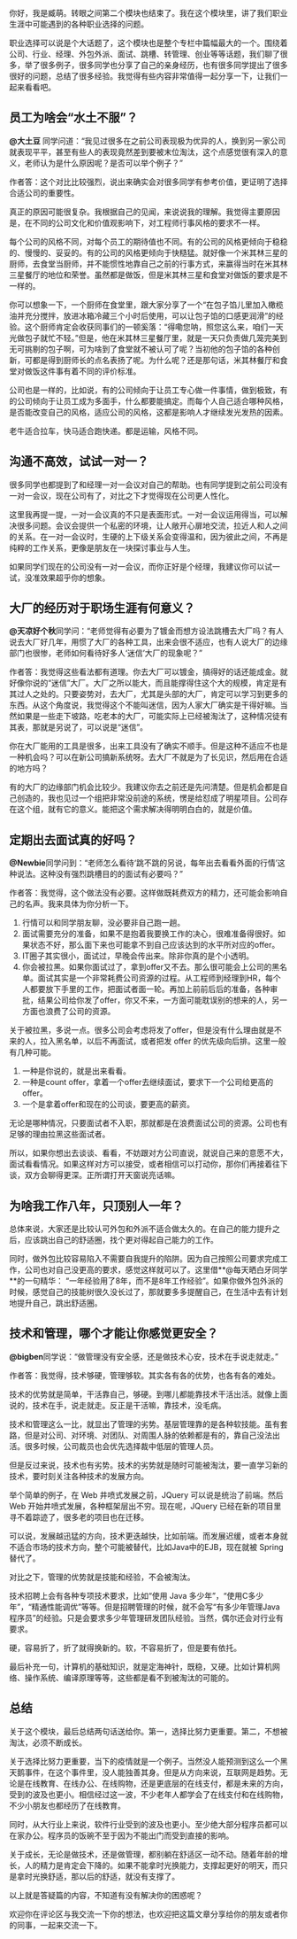 你好，我是臧萌。转眼之间第二个模块也结束了。我在这个模块里，讲了我们职业生涯中可能遇到的各种职业选择的问题。

职业选择可以说是个大话题了，这个模块也是整个专栏中篇幅最大的一个。围绕着公司、行业、经理、外包外派、面试、跳槽、转管理、创业等等话题，我们聊了很多，举了很多例子，很多同学也分享了自己的亲身经历，也有很多同学提出了很多很好的问题，总结了很多经验。我觉得有些内容非常值得一起分享一下，让我们一起来看看吧。

## 员工为啥会“水土不服”？

**@大土豆** 同学问道：“我见过很多在之前公司表现极为优异的人，换到另一家公司就表现平平，甚至有些人的表现竟然差到要被末位淘汰，这个点感觉很有深入的意义，老师认为是什么原因呢？是否可以举个例子？”

作者答：这个对比比较强烈，说出来确实会对很多同学有参考价值，更证明了选择合适公司的重要性。

真正的原因可能很复杂。我根据自己的见闻，来说说我的理解。我觉得主要原因是，在不同的公司文化和价值观影响下，对工程师行事风格的要求不一样。

每个公司的风格不同，对每个员工的期待值也不同。有的公司的风格更倾向于稳稳的、慢慢的、妥妥的。有的公司的风格更倾向于快糙猛。就好像一个米其林三星的厨师，去食堂当厨师，并不能惯性地靠自己之前的行事方式，来赢得当时在米其林三星餐厅的地位和荣誉。虽然都是做饭，但是米其林三星和食堂对做饭的要求是不一样的。

你可以想象一下，一个厨师在食堂里，跟大家分享了一个“在包子馅儿里加入橄榄油并充分搅拌，放进冰箱冷藏三个小时后使用，可以让包子馅的口感更润滑”的经验。这个厨师肯定会收获同事们的一顿奚落：“得嘞您呐，照您这么来，咱们一天光做包子就忙不轻。”但是，他在米其林三星餐厅里，就是一天只负责做几笼完美到无可挑剔的包子啊，可为啥到了食堂就不被认可了呢？当初他的包子馅的各种创新，可都是得到厨师长的点名表扬了呢。为什么呢？还是那句话，米其林餐厅和食堂对做饭这件事有着不同的评价标准。

公司也是一样的，比如说，有的公司倾向于让员工专心做一件事情，做到极致，有的公司倾向于让员工成为多面手，什么都要能搞定。而每个人自己适合哪种风格，是否能改变自己的风格，适应公司的风格，这都是影响人才继续发光发热的因素。

老牛适合拉车，快马适合跑快递。都是运输，风格不同。

## 沟通不高效，试试一对一？

很多同学也都提到了和经理一对一会议对自己的帮助。也有同学提到之前公司没有一对一会议，现在公司有了，对比之下才觉得现在公司更人性化。

这里我再提一提，一对一会议真的不只是表面形式。一对一会议运用得当，可以解决很多问题。会议会提供一个私密的环境，让人敞开心扉地交流，拉近人和人之间的关系。在一对一会议时，生硬的上下级关系会变得温和，因为彼此之间，不再是纯粹的工作关系，更像是朋友在一块探讨事业与人生。

如果同学们现在的公司没有一对一会议，而你正好是个经理，我建议你可以试一试，没准效果超乎你的想象。

## 大厂的经历对于职场生涯有何意义？

**@天凉好个秋**同学问：“老师觉得有必要为了镀金而想方设法跳槽去大厂吗？有人说去大厂好几年，用惯了大厂的各种工具，出来会很不适应，也有人说大厂的边缘部门也很惨，老师如何看待好多人‘迷信’大厂的现象呢？”

作者答：我觉得这些看法都有道理。你去大厂可以镀金，搞得好的话还能成金。就好像你说的“迷信”大厂。大厂之所以能大，而且能撑得住这个大的规模，肯定是有其过人之处的。只要姿势对，去大厂，尤其是头部的大厂，肯定可以学习到更多的东西。从这个角度说，我觉得这个不能叫迷信，因为人家大厂确实是干得好嘛。当然如果是一些走下坡路，吃老本的大厂，可能实际上已经被淘汰了，这种情况徒有其表，那就是另说了，可以说是“迷信”。

你在大厂能用的工具是很多，出来工具没有了确实不顺手。但是这种不适应不也是一种机会吗？可以在新公司搞新系统呀。去大厂不就是为了长见识，然后用在合适的地方吗？

有的大厂的边缘部门机会比较少。我建议你去之前还是先问清楚。但是机会都是自己创造的，我也见过一个组把非常没前途的系统，愣是给怼成了明星项目。公司存在这个组，就有它的意义。能把这个需求解决得明明白白的，就是价值。

## 定期出去面试真的好吗？

**@Newbie**同学问到：“老师怎么看待‘跳不跳的另说，每年出去看看外面的行情’这种说法。这种没有强烈跳槽目的的面试有必要吗？”

作者答：我觉得，这个做法没有必要。这样做既耗费双方的精力，还可能会影响自己的名声。我来具体为你分析一下。

1. 行情可以和同学朋友聊，没必要非自己跑一趟。
2. 面试需要充分的准备，如果不是抱着我要换工作的决心，很难准备得很好。如果状态不好，那么面下来也可能拿不到自己应该达到的水平所对应的offer。
3. IT圈子其实很小，面试过，早晚会传出来。除非你真的是个小透明。
4. 你会被拉黑。如果你面试过了，拿到offer又不去。那么很可能会上公司的黑名单。面试其实是一个非常耗费公司资源的过程。从工程师到经理到HR，每个人都要放下手里的工作，把面试者面一轮。再加上前前后后的准备，各种审批，结果公司给你发了offer，你又不来，一方面可能耽误别的想来的人，另一方面也浪费了公司的资源。

关于被拉黑，多说一点。很多公司会考虑将发了offer，但是没有什么理由就是不来的人，拉入黑名单，以后不再面试，或者把发 offer 的优先级向后排。这里一般有几种可能。

1. 一种是你说的，就是出来看看。
2. 一种是count offer，拿着一个offer去继续面试，要求下一个公司给更高的offer。
3. 一个是拿着offer和现在的公司谈，要更高的薪资。

无论是哪种情况，只要面试者不入职，那就都是在浪费面试公司的资源。公司也有足够的理由拉黑这些面试者。

所以，如果你想出去谈谈、看看，不妨跟对方公司直说，就说自己来的意愿不大，面试看看情况。如果这样对方可以接受，或者相信可以打动你，那你们再接着往下谈，双方会聊得更深。正所谓打开天窗说亮话嘛。

## 为啥我工作八年，只顶别人一年？

总体来说，大家还是比较认可外包和外派不适合做太久的。在自己的能力提升之后，应该跳出自己的舒适圈，找个更对得起自己能力的工作。

同时，做外包比较容易陷入不需要自我提升的陷阱。因为自己按照公司要求完成工作，公司也对自己没更高的要求，感觉这样就可以了。这里借**@每天晒白牙同学**的一句精华： “一年经验用了8年，而不是8年工作经验”。如果你做外包外派的时候，感觉自己的技能树很久没长过了，那就要多多提醒自己，在生活中去有计划地提升自己，跳出舒适圈。

## 技术和管理，哪个才能让你感觉更安全？

**@bigben**同学说：“做管理没有安全感，还是做技术心安，技术在手说走就走。”

作者答：我觉得，技术够硬，管理够软。其实各有各的优势，也各有各的难处。

技术的优势就是简单，干活靠自己，够硬。到哪儿都能靠技术干活出活。就像上面说的，技术在手，说走就走。反正是干活嘛，靠技术，没毛病。

技术和管理这么一比，就显出了管理的劣势。基层管理靠的是各种软技能。虽有套路，但是对公司、对环境、对团队、对周围人脉的依赖都是有的，靠自己没法出活。很多时候，公司裁员也会优先选择裁中低层的管理人员。

但是反过来说，技术也有劣势。技术的劣势就是随时可能被淘汰，要一直学习新的技术，要时刻关注各种技术的发展方向。

举个简单的例子，在 Web 井喷式发展之前，JQuery 可以说是统治了前端。然后 Web 开始井喷式发展，各种框架层出不穷。现在呢，JQuery 已经在新的项目里寻不着踪迹了，很多老的项目也在迁移。

可以说，发展越迅猛的方向，技术更迭越快，比如前端。而发展迟缓，或者本身就不适合市场的技术方向，整个可能被替代，比如Java中的EJB，现在就被 Spring 替代了。

对比之下，管理的优势就是技能和经验，不会被淘汰。

技术招聘上会有各种专项技术要求，比如“使用 Java 多少年”，“使用C多少年”，“精通性能调优”等等。但是招聘管理的时候，就不会写“有多少年管理Java 程序员”的经验。只是会要求多少年管理研发团队经验。当然，偶尔还会对行业有要求。

硬，容易折了，折了就得换新的。软，不容易折了，但是要有依托。

最后补充一句，计算机的基础知识，就是定海神针，既稳，又硬。比如计算机网络、操作系统、编译原理等等，这些都是看不到被淘汰的可能的。

## 总结

关于这个模块，最后总结两句话送给你。第一，选择比努力更重要。第二，不想被淘汰，必须不断成长。

关于选择比努力更重要，当下的疫情就是一个例子。当然没人能预测到这么一个黑天鹅事件，在这个事件里，没人能独善其身。但是从方向来说，互联网是趋势。无论是在线教育、在线办公、在线购物，还是更底层的在线支付，都是未来的方向，受到的波及也更小。相信经过这一波，不少老年人都学会了在线支付和在线购物，不少小朋友也都经历了在线教育。

同时，从大行业上来说，软件行业受到的波及也更小。至少绝大部分程序员都可以在家办公。程序员的饭碗不至于因为不能出门而受到直接的影响。

关于成长，无论是做技术，还是做管理，都别躺在舒适区一动不动。随着年龄的增长，人的精力是肯定会下降的。如果不能拿时光换能力，支撑起更好的明天，而只是拿时光换舒适，那以后的舒适，就没有支撑了。

以上就是答疑篇的内容，不知道有没有解决你的困惑呢？

欢迎你在评论区与我交流一下你的想法，也欢迎把这篇文章分享给你的朋友或者你的同事，一起来交流一下。
